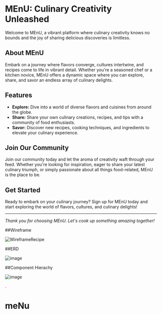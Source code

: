 # MEnU: Culinary Creativity Unleashed

Welcome to MEnU, a vibrant platform where culinary creativity knows no bounds and the joy of sharing delicious discoveries is limitless.

## About MEnU

Embark on a journey where flavors converge, cultures intertwine, and recipes come to life in vibrant detail. Whether you're a seasoned chef or a kitchen novice, MEnU offers a dynamic space where you can explore, share, and savor an endless array of culinary delights.

## Features

- **Explore:** Dive into a world of diverse flavors and cuisines from around the globe.
- **Share:** Share your own culinary creations, recipes, and tips with a community of food enthusiasts.
- **Savor:** Discover new recipes, cooking techniques, and ingredients to elevate your culinary experience.

## Join Our Community

Join our community today and let the aroma of creativity waft through your feed. Whether you're looking for inspiration, eager to share your latest culinary triumph, or simply passionate about all things food-related, MEnU is the place to be.

## Get Started

Ready to embark on your culinary journey? Sign up for MEnU today and start exploring the world of flavors, cultures, and culinary delights!

---

*Thank you for choosing MEnU. Let's cook up something amazing together!*


##Wireframe

![WireframeRecipe](https://github.com/CodingDos/MEnU-client/assets/90149052/756791ad-eaf8-4143-ade1-dd4946b0d7a9)

##ERD

![image](https://github.com/CodingDos/MEnU-client/assets/90149052/29b4e44a-90e7-4ee2-b60c-a65df0f4f2dd)

##Component Hierachy 

![image](https://github.com/CodingDos/MEnU-client/assets/90149052/56572ec5-280f-4104-b2ed-1480ab84f2a9)



.
# meNu
